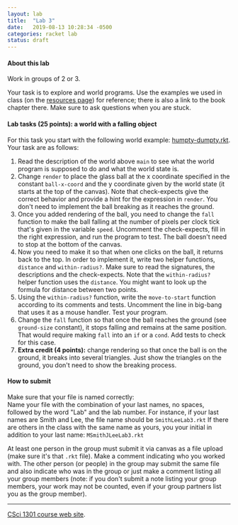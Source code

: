 ```yaml
---
layout: lab
title:  "Lab 3"
date:   2019-08-13 10:28:34 -0500
categories: racket lab
status: draft
---
```


#### About this lab

Work in groups of 2 or 3.

Your task is to explore and world programs. Use the examples we used in
class (on the [resources page](../resources.html)) for reference; there
is also a link to the book chapter there. Make sure to ask questions
when you are stuck.

#### Lab tasks (25 points): a world with a falling object

For this task you start with the following world example:
[humpty-dumpty.rkt](../examples/humpty-dumpty.rkt). Your task are as
follows:

1.  Read the description of the world above `main` to see what the world
    program is supposed to do and what the world state is.
2.  Change `render` to place the glass ball at the x coordinate
    specified in the constant `ball-x-coord` and the y coordinate given
    by the world state (it starts at the top of the canvas). Note that
    check-expects give the correct behavior and provide a hint for the
    expression in `render`. You don\'t need to implement the ball
    breaking as it reaches the ground.
3.  Once you added rendering of the ball, you need to change the `fall`
    function to make the ball falling at the number of pixels per clock
    tick that\'s given in the variable `speed`. Uncomment the
    check-expects, fill in the right expression, and run the program to
    test. The ball doesn\'t need to stop at the bottom of the canvas.
4.  Now you need to make it so that when one clicks on the ball, it
    returns back to the top. In order to implement it, write two helper
    functions, `distance` and `within-radius?`. Make sure to read the
    signatures, the descriptions and the check-expects. Note that the
    `within-radius?` helper function uses the `distance`. You might want
    to look up the formula for distance between two points.
5.  Using the `within-radius?` function, write the `move-to-start`
    function according to its comments and tests. Uncomment the line in
    big-bang that uses it as a mouse handler. Test your program.
6.  Change the `fall` function so that once the ball reaches the ground
    (see `ground-size` constant), it stops falling and remains at the
    same position. That would require making `fall` into an `if` or a
    `cond`. Add tests to check for this case.
7.  **Extra credit (4 points):** change rendering so that once the ball
    is on the ground, it breaks into several triangles. Just show the
    triangles on the ground, you don\'t need to show the breaking
    process.

#### How to submit

Make sure that your file is named correctly:\
Name your file with the combination of your last names, no spaces,
followed by the word \"Lab\" and the lab number. For instance, if your
last names are Smith and Lee, the file name should be `SmithLeeLab3.rkt`
If there are others in the class with the same name as yours, you your
initial in addition to your last name: `MSmithJLeeLab3.rkt`

At least one person in the group must submit it via canvas as a file
upload (make sure it\'s that `.rkt` file). Make a comment indicating who
you worked with. The other person (or people) in the group may submit
the same file and also indicate who was in the group or just make a
comment listing all your group members (note: if you don\'t submit a
note listing your group members, your work may not be counted, even if
your group partners list you as the group member).

------------------------------------------------------------------------

[CSci 1301 course web site](../index.html).
